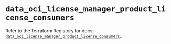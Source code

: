 # `data_oci_license_manager_product_license_consumers`

Refer to the Terraform Registory for docs: [`data_oci_license_manager_product_license_consumers`](https://registry.terraform.io/providers/oracle/oci/6.18.0/docs/data-sources/license_manager_product_license_consumers).
